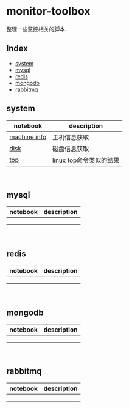 # monitor-toolbox
整理一些监控相关的脚本.



## Index

* [system](#system)
* [mysql](#mysql)
* [redis](#redis)
* [mongodb](#mongodb)
* [rabbitmq](#rebbitmq)




## system
| notebook                                 | description |
| ---------------------------------------- | ----------- |
| [machine info](http://nbviewer.jupyter.org/github/510908220/monitor-toolbox/blob/master/books/system/machine.ipynb) |  主机信息获取           |
| [disk](http://nbviewer.jupyter.org/github/510908220/monitor-toolbox/blob/master/books/system/disk.ipynb) |     磁盘信息获取        |
| [top](http://nbviewer.jupyter.org/github/510908220/monitor-toolbox/blob/master/books/system/disk.ipynb) |   linux top命令类似的结果          |



<br/>

## mysql
| notebook | description |
| -------- | ----------- |
|          |             |
|          |             |
|          |             |
<br/>

## redis
| notebook | description |
| -------- | ----------- |
|          |             |
|          |             |
|          |             |
<br/>


## mongodb
| notebook | description |
| -------- | ----------- |
|          |             |
|          |             |
|          |             |
<br/>

## rabbitmq
| notebook | description |
| -------- | ----------- |
|          |             |
|          |             |
|          |             |
<br/>

